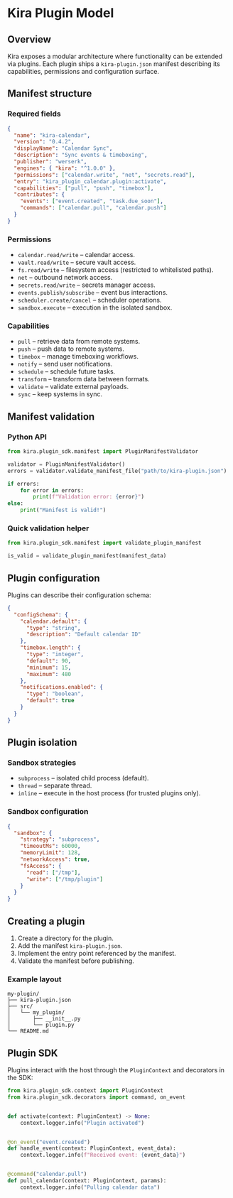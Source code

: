 # Kira Plugin Model

## Overview

Kira exposes a modular architecture where functionality can be extended via
plugins. Each plugin ships a `kira-plugin.json` manifest describing its
capabilities, permissions and configuration surface.

## Manifest structure

### Required fields

```json
{
  "name": "kira-calendar",
  "version": "0.4.2",
  "displayName": "Calendar Sync",
  "description": "Sync events & timeboxing",
  "publisher": "werserk",
  "engines": { "kira": "^1.0.0" },
  "permissions": ["calendar.write", "net", "secrets.read"],
  "entry": "kira_plugin_calendar.plugin:activate",
  "capabilities": ["pull", "push", "timebox"],
  "contributes": {
    "events": ["event.created", "task.due_soon"],
    "commands": ["calendar.pull", "calendar.push"]
  }
}
```

### Permissions

- `calendar.read/write` – calendar access.
- `vault.read/write` – secure vault access.
- `fs.read/write` – filesystem access (restricted to whitelisted paths).
- `net` – outbound network access.
- `secrets.read/write` – secrets manager access.
- `events.publish/subscribe` – event bus interactions.
- `scheduler.create/cancel` – scheduler operations.
- `sandbox.execute` – execution in the isolated sandbox.

### Capabilities

- `pull` – retrieve data from remote systems.
- `push` – push data to remote systems.
- `timebox` – manage timeboxing workflows.
- `notify` – send user notifications.
- `schedule` – schedule future tasks.
- `transform` – transform data between formats.
- `validate` – validate external payloads.
- `sync` – keep systems in sync.

## Manifest validation

### Python API

```python
from kira.plugin_sdk.manifest import PluginManifestValidator

validator = PluginManifestValidator()
errors = validator.validate_manifest_file("path/to/kira-plugin.json")

if errors:
    for error in errors:
        print(f"Validation error: {error}")
else:
    print("Manifest is valid!")
```

### Quick validation helper

```python
from kira.plugin_sdk.manifest import validate_plugin_manifest

is_valid = validate_plugin_manifest(manifest_data)
```

## Plugin configuration

Plugins can describe their configuration schema:

```json
{
  "configSchema": {
    "calendar.default": {
      "type": "string",
      "description": "Default calendar ID"
    },
    "timebox.length": {
      "type": "integer",
      "default": 90,
      "minimum": 15,
      "maximum": 480
    },
    "notifications.enabled": {
      "type": "boolean",
      "default": true
    }
  }
}
```

## Plugin isolation

### Sandbox strategies

- `subprocess` – isolated child process (default).
- `thread` – separate thread.
- `inline` – execute in the host process (for trusted plugins only).

### Sandbox configuration

```json
{
  "sandbox": {
    "strategy": "subprocess",
    "timeoutMs": 60000,
    "memoryLimit": 128,
    "networkAccess": true,
    "fsAccess": {
      "read": ["/tmp"],
      "write": ["/tmp/plugin"]
    }
  }
}
```

## Creating a plugin

1. Create a directory for the plugin.
2. Add the manifest `kira-plugin.json`.
3. Implement the entry point referenced by the manifest.
4. Validate the manifest before publishing.

### Example layout

```
my-plugin/
├── kira-plugin.json
├── src/
│   └── my_plugin/
│       ├── __init__.py
│       └── plugin.py
└── README.md
```

## Plugin SDK

Plugins interact with the host through the `PluginContext` and decorators in
the SDK:

```python
from kira.plugin_sdk.context import PluginContext
from kira.plugin_sdk.decorators import command, on_event


def activate(context: PluginContext) -> None:
    context.logger.info("Plugin activated")


@on_event("event.created")
def handle_event(context: PluginContext, event_data):
    context.logger.info(f"Received event: {event_data}")


@command("calendar.pull")
def pull_calendar(context: PluginContext, params):
    context.logger.info("Pulling calendar data")
```
